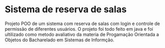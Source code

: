 # Sistema de reserva de salas
Projeto POO de um sistema com reserva de salas com login e controle de permissão de diferentes usuários. O projeto foi todo feito em java e foi ultilizado como metodo avaliativo da materia de Progamação Orientada a Objetos do Bacharelado em Sistemas de Informção.
